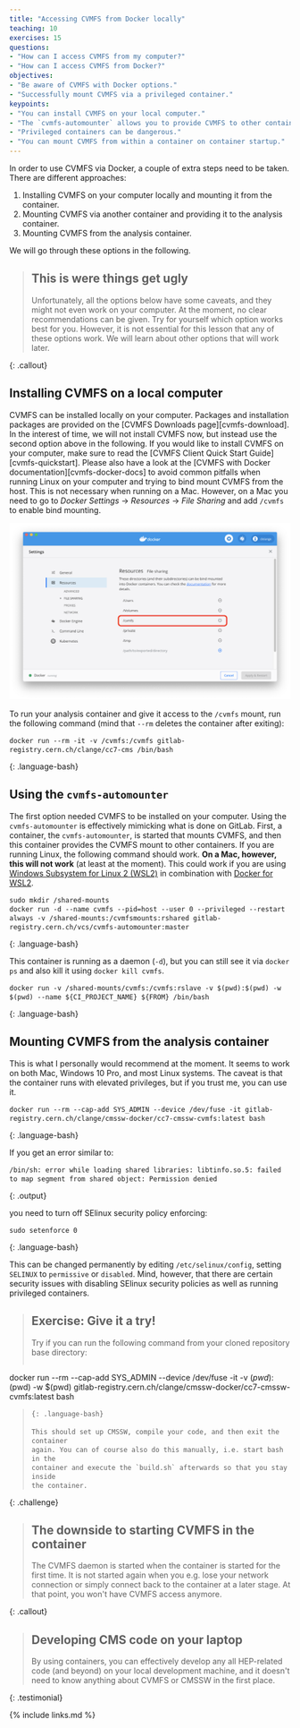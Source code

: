 ```yaml
---
title: "Accessing CVMFS from Docker locally"
teaching: 10
exercises: 15
questions:
- "How can I access CVMFS from my computer?"
- "How can I access CVMFS from Docker?"
objectives:
- "Be aware of CVMFS with Docker options."
- "Successfully mount CVMFS via a privileged container."
keypoints:
- "You can install CVMFS on your local computer."
- "The `cvmfs-automounter` allows you to provide CVMFS to other containers on Linux."
- "Privileged containers can be dangerous."
- "You can mount CVMFS from within a container on container startup."
---
```


In order to use CVMFS via Docker, a couple of extra steps need to be taken.
There are different approaches:

1. Installing CVMFS on your computer locally and mounting it from the container.
1. Mounting CVMFS via another container and providing it to the analysis container.
1. Mounting CVMFS from the analysis container.

We will go through these options in the following.

> ## This is were things get ugly
>
> Unfortunately, all the options below have some caveats, and they might not
> even work on your computer. At the moment, no clear recommendations can be
> given. Try for yourself which option works best for you. However, it is not
> essential for this lesson that any of these options work. We will learn
> about other options that will work later.
>
{: .callout}

## Installing CVMFS on a local computer

CVMFS can be installed locally on your computer. Packages and installation
packages are provided on the [CVMFS Downloads page][cvmfs-download]. In the
interest of time, we will not install CVMFS now, but instead use the second
option above in the following. If you would like to install CVMFS on your
computer, make sure to read the
[CVMFS Client Quick Start Guide][cvmfs-quickstart].
Please also have a look at the
[CVMFS with Docker documentation][cvmfs-docker-docs]
to avoid common pitfalls when running Linux on your computer and trying to
bind mount CVMFS from the host. This is not necessary when running on a Mac.
However, on a Mac you need to go to *Docker Settings* -> *Resources* -> *File Sharing*
and add `/cvmfs` to enable bind mounting.

![`/cvmfs` needs to be accessible to Docker for bind mounting](../fig/docker_file_sharing.png)

To run your analysis container and give it access to the `/cvmfs` mount, run
the following command (mind that `--rm` deletes the container after exiting):

~~~
docker run --rm -it -v /cvmfs:/cvmfs gitlab-registry.cern.ch/clange/cc7-cms /bin/bash
~~~
{: .language-bash}

## Using the `cvmfs-automounter`

The first option needed CVMFS to be installed on your computer. Using the
`cvmfs-automounter` is effectively mimicking what is done on GitLab. First, a
container, the `cvmfs-automounter`, is started that mounts CVMFS, and then
this container provides the CVMFS mount to other containers. If you are
running Linux, the following command should work.
**On a Mac, however, this will not work** (at least at the moment). This could
work if you are using [Windows Subsystem for Linux 2 (WSL2)][wsl2] in combination
with [Docker for WSL2][wsl2-docker].

~~~
sudo mkdir /shared-mounts
docker run -d --name cvmfs --pid=host --user 0 --privileged --restart always -v /shared-mounts:/cvmfsmounts:rshared gitlab-registry.cern.ch/vcs/cvmfs-automounter:master
~~~
{: .language-bash}

This container is running as a daemon (`-d`), but you can still see it via
`docker ps` and also kill it using `docker kill cvmfs`.

~~~
docker run -v /shared-mounts/cvmfs:/cvmfs:rslave -v $(pwd):$(pwd) -w $(pwd) --name ${CI_PROJECT_NAME} ${FROM} /bin/bash
~~~
{: .language-bash}

## Mounting CVMFS from the analysis container

This is what I personally would recommend at the moment. It seems to
work on both Mac, Windows 10 Pro, and most Linux systems. The caveat is that the container
runs with elevated privileges, but if you trust me, you can use it.

~~~
docker run --rm --cap-add SYS_ADMIN --device /dev/fuse -it gitlab-registry.cern.ch/clange/cmssw-docker/cc7-cmssw-cvmfs:latest bash
~~~
{: .language-bash}

If you get an error similar to:

~~~
/bin/sh: error while loading shared libraries: libtinfo.so.5: failed to map segment from shared object: Permission denied
~~~
{: .output}

you need to turn off SElinux security policy enforcing:

~~~
sudo setenforce 0
~~~
{: .language-bash}

This can be changed permanently by editing `/etc/selinux/config`, setting `SELINUX` to `permissive` or `disabled`. Mind, however, that there are certain security issues with disabling SElinux security policies as well as running privileged containers.

> ## Exercise: Give it a try!
> Try if you can run the following command from your cloned repository base
> directory:
> ~~~
docker run --rm --cap-add SYS_ADMIN --device /dev/fuse -it -v $(pwd):$(pwd) -w $(pwd) gitlab-registry.cern.ch/clange/cmssw-docker/cc7-cmssw-cvmfs:latest bash
> ~~~
> {: .language-bash}
>
> This should set up CMSSW, compile your code, and then exit the container
> again. You can of course also do this manually, i.e. start bash in the
> container and execute the `build.sh` afterwards so that you stay inside
> the container.
>
{: .challenge}

> ## The downside to starting CVMFS in the container
>
> The CVMFS daemon is started when the container is started for the first
> time. It is not started again when you e.g. lose your network connection
> or simply connect back to the container at a later stage. At that point,
> you won't have CVMFS access anymore.
>
{: .callout}

> ## Developing CMS code on your laptop
>
> By using containers, you can effectively develop any all HEP-related code
> (and beyond) on your local development machine, and it doesn't need to know
> anything about CVMFS or CMSSW in the first place.
>
{: .testimonial}

{% include links.md %}

[wsl2]: https://docs.microsoft.com/en-us/windows/wsl/wsl2-install
[wsl2-docker]: https://docs.docker.com/docker-for-windows/wsl-tech-preview/
